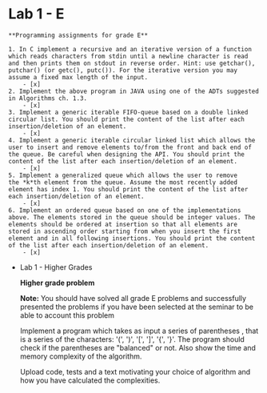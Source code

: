 # Lab 1 - E

    **Programming assignments for grade E** 

    1. In C implement a recursive and an iterative version of a function which reads characters from stdin until a newline character is read and then prints them on stdout in reverse order. Hint: use getchar(), putchar() (or getc(), putc()). For the iterative version you may assume a fixed max length of the input.
        - [x]  
    2. Implement the above program in JAVA using one of the ADTs suggested in Algorithms ch. 1.3.
        - [x]  
    3. Implement a generic iterable FIFO-queue based on a double linked circular list. You should print the content of the list after each insertion/deletion of an element.
        - [x]  
    4. Implement a generic iterable circular linked list which allows the user to insert and remove elements to/from the front and back end of the queue. Be careful when designing the API. You should print the content of the list after each insertion/deletion of an element.
        - [x]  
    5. Implement a generalized queue which allows the user to remove the *k*th element from the queue. Assume the most recently added element has index 1. You should print the content of the list after each insertion/deletion of an element.
        - [x]  
    6. Implement an ordered queue based on one of the implementations above. The elements stored in the queue should be integer values. The elements should be ordered at insertion so that all elements are stored in ascending order starting from when you insert the first element and in all following insertions. You should print the content of the list after each insertion/deletion of an element.
        - [x]  

- Lab 1 - Higher Grades

    **Higher grade problem**

    **Note:** You should have solved all grade E problems and successfully presented the problems if you have been selected at the seminar to be able to account this problem

    Implement a program which takes as input a series of parentheses , that is a series of the characters: '(', ')', '[', ']', '{', '}'. The program should check if the parentheses are "balanced" or not. Also show the time and memory complexity of the algorithm.

    Upload code, tests and a text motivating your choice of algorithm and how you have calculated the complexities.
